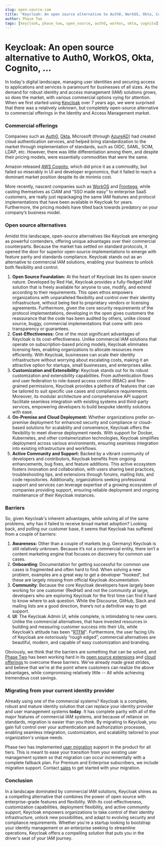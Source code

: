 ```yaml
---
slug: open-source-iam
title: "Keycloak: An open source alternative to Auth0, WorkOS, Okta, Cognito, ..."
author: Phase Two
tags: [keycloak, phase_two, open_source, auth0, workos, okta, cognito]
---
```


# Keycloak: An open source alternative to Auth0, WorkOS, Okta, Cognito, ...

In today's digital landscape, managing user identities and securing access to applications and services is paramount for businesses of all sizes. As the demand for robust identity and access management (IAM) solutions grows, so does the market, with various commercial options vying for attention. When we first started using [Keycloak](https://keycloak.org) over 7 years ago, we were surprised that there was a relatively unknown, but completely open-source alternative to commercial offerings in the Identity and Access Management market.

<!--truncate-->

### Commercial offerings

Companies such as [Auth0](https://www.auth0.com), [Okta](https://www.okta.com), Microsoft (through [AzureAD](https://www.microsoft.com/en-us/security/business/microsoft-entra)) had created cloud authentication services, and helped bring standardization to the market through implementation of standards, such as OIDC, SAML, SCIM, LDAP, etc. However, there was little differentiation among them, and despite their pricing models, were essentially commodities that were the same.

Amazon released [AWS Cognito](https://aws.amazon.com/cognito), which did price it as a commodity, but failed so miserably in UI and developer ergonomics, that it failed to reach a dominant market position despite its de minimis cost.

More recently, nascent companies such as [WorkOS](https://workos.com) and [Frontegg](https://www.frontegg.com), while casting themselves as CIAM and “SSO made easy” to enterprise SaaS customers, are really just repackaging the same IAM features and protocol implementations that have been available in Keycloak for years. Furthermore, the pricing models have tilted back towards predatory on your company’s business model.

### Open source alternatives

Amidst this landscape, open-source alternatives like Keycloak are emerging as powerful contenders, offering unique advantages over their commercial counterparts. Because the market has settled on standard protocols, it opened the door for superior open-source implementations to emerge with feature parity and standards compliance. Keycloak stands out as an alternative to commercial IAM solutions, enabling your business to unlock both flexibility and control.

1. **Open Source Foundation:** At the heart of Keycloak lies its open-source nature. Developed by Red Hat, Keycloak provides a fully-fledged IAM solution that is freely available for anyone to use, modify, and extend according to their requirements. This open ethos empowers organizations with unparalleled flexibility and control over their identity infrastructure, without being tied to proprietary vendors or licensing agreements. Furthermore, given the core security requirements of the protocol implementations, developing in the open gives customers the reassurance that the code has been audited by others, unlike closed source, buggy, commercial implementations that come with zero transparency or guarantees.
2. **Cost-Effectiveness:** One of the most significant advantages of Keycloak is its cost-effectiveness. Unlike commercial IAM solutions that operate on subscription-based pricing models, Keycloak eliminates licensing fees, enabling organizations to allocate resources more efficiently. With Keycloak, businesses can scale their identity infrastructure without worrying about escalating costs, making it an attractive option for startups, small businesses, and enterprises alike.
3. **Customization and Extensibility:** Keycloak stands out for its robust customization and extensibility capabilities. From authentication flows and user federation to role-based access control (RBAC) and fine-grained permissions, Keycloak provides a plethora of features that can be tailored to suit specific use cases and compliance requirements. Moreover, its modular architecture and comprehensive API support facilitate seamless integration with existing systems and third-party services, empowering developers to build bespoke identity solutions with ease.
4. **On-Premise and Cloud Deployment:** Whether organizations prefer on-premise deployment for enhanced security and compliance or cloud-based solutions for scalability and convenience, Keycloak offers the flexibility to meet diverse deployment needs. With support for Docker, Kubernetes, and other containerization technologies, Keycloak simplifies deployment across various environments, ensuring seamless integration into existing infrastructure and workflows.
5. **Active Community and Support:** Backed by a vibrant community of developers and contributors, Keycloak benefits from ongoing enhancements, bug fixes, and feature additions. This active ecosystem fosters innovation and collaboration, with users sharing best practices, troubleshooting tips, and extensions through forums, mailing lists, and code repositories. Additionally, organizations seeking professional support and services can leverage expertise of a growing ecosystem of companies providing support, ensuring reliable deployment and ongoing maintenance of their Keycloak instances.

### Barriers

So, given Keycloak's inherent advantages, while solving all of the same problems, why has it failed to receive broad market adoption? Looking back, and polling our customer base, it seems that Keycloak has suffered from a couple of barriers:

1. **Awareness:** Other than a couple of markets (e.g. Germany) Keycloak is still relatively unknown. Because it’s not a commercial entity, there isn’t a content marketing engine that focuses on discovery for common use cases.
1. **Onboarding**: Documentation for getting successful for common use cases is fragmented and often hard to find. When solving a new problem, examples are a great way to get a developer “hooked”, but these are largely missing from official Keycloak documentation.
1. **Community**: Because the core Keycloak developers have largely been working for one customer (RedHat) and not the community at large, developers who are exploring Keycloak for the first time can find it hard to know where to ask question. While the Discourse, GitHub, Slack and mailing lists are a good direction, there’s not a definitive way to get support.
1. **UI**: The Keycloak Admin UI, while complete, is intimidating to new users. Unlike the commercial alternatives, that have invested resources in building and measuring customer success into their UIs, while Keycloak’s attitude has been "[RTFM](https://en.wikipedia.org/wiki/RTFM)". Furthermore, the user facing UIs of Keycloak are notoriously “rough edged”, commercial alternatives are beautiful, modern, and capable of easy customization and branding.

Obviously, we think that the barriers are something that can be solved, and [Phase Two](https://phasetwo.io) has been working hard in its [open source extensions](https://github.com/p2-inc) and [cloud offerings](https://phasetwo.io/#pricing) to overcome these barriers. We've already made great strides, and believe that we're at the point where customers can realize the above advantages, while compromising relatively little -- All while achieving tremendous cost savings.

### Migrating from your current identity provider

Already using one of the commercial systems? Keycloak is a complete, robust and mature identity solution that can replace your identity provider and user management systems **today**. It has complete parity with all of the major features of commercial IAM systems, and because of reliance on standards, migration is easier than you think. By migrating to Keycloak, you gain full control over your authentication and authorization processes, enabling seamless integration, customization, and scalability tailored to your organization's unique needs.

Phase two has implemented [user migration](https://phasetwo.io/docs/user-migration/) support in the product for all tiers. This is meant to ease your transition from your existing user management system so that migration can occur incrementally with a complete fallback plan. For Premium and Enterprise subscribers, we include migration support. Contact [sales](mailto:sales@phasetwo.io) to get started with your migration.

### Conclusion

In a landscape dominated by commercial IAM solutions, Keycloak shines as a compelling alternative that combines the power of open source with enterprise-grade features and flexibility. With its cost-effectiveness, customization capabilities, deployment flexibility, and active community support, Keycloak empowers organizations to take control of their identity infrastructure, unlock new possibilities, and adapt to evolving security and compliance requirements. Whether you're a startup looking to bootstrap your identity management or an enterprise seeking to streamline operations, Keycloak offers a compelling solution that puts you in the driver's seat of your IAM journey.
